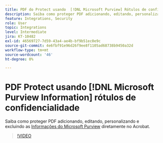 ```yaml
---
title: PDF do Protect usando  [!DNL Microsoft Purview] Rótulos de confidencialidade
description: Saiba como proteger PDF adicionando, editando, personalizando e excluindo [!DNL Microsoft Purview] rótulos de confidencialidade diretamente no Acrobat
feature: Integrations, Security
role: User
topic: Integrations
level: Intermediate
jira: KT-10482
exl-id: 46569727-7d59-43a4-ae4b-bf9b51ec0e9c
source-git-commit: 4e6fbf91e96d26f9ee8f1105ad68738b9450a32d
workflow-type: tm+mt
source-wordcount: '46'
ht-degree: 0%

---
```


# PDF Protect usando [!DNL Microsoft Purview Information] rótulos de confidencialidade

Saiba como proteger PDF adicionando, editando, personalizando e excluindo as [Informações do Microsoft Purview](https://learn.microsoft.com/en-us/microsoft-365/compliance/information-protection?view=o365-worldwide) diretamente no Acrobat.

>[!VIDEO](https://video.tv.adobe.com/v/3410552?quality=12&learn=on&hidetitle=true)
